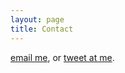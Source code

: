 ```yaml
---
layout: page
title: Contact
---
```


[email me](mailto:ss@kernel.co), or [tweet at me](https://twitter.com/intent/tweet?text=%40sosata).